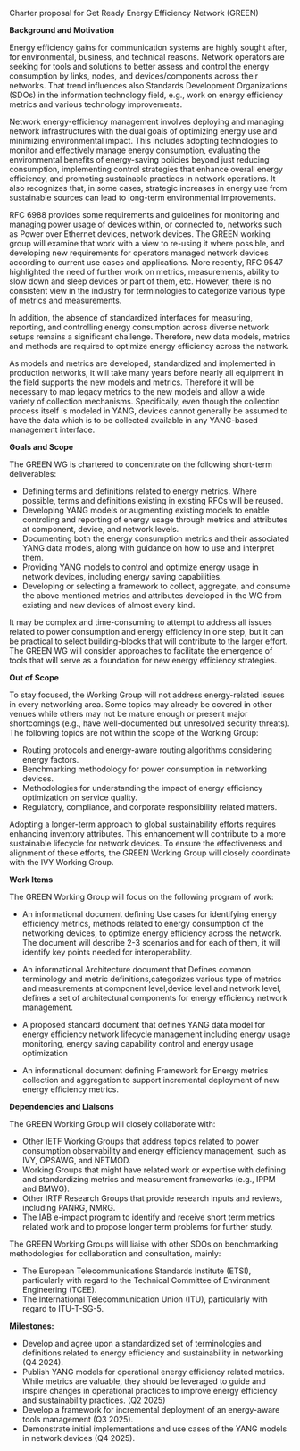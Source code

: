 Charter proposal for Get Ready Energy Efficiency Network (GREEN)

**Background and Motivation**

Energy efficiency gains for communication systems are highly sought after, for environmental, business, and technical reasons. Network operators are seeking for tools and solutions to better assess and control the energy consumption by links, nodes, and devices/components across their networks. That trend influences also Standards Development Organizations (SDOs) in the information technology field, e.g., work on energy efficiency metrics and various technology improvements.

Network energy-efficiency management involves deploying and managing network infrastructures with the dual goals of optimizing energy use and minimizing environmental impact. This includes adopting technologies to monitor and effectively manage energy consumption, evaluating the environmental benefits of energy-saving policies beyond just reducing consumption, implementing control strategies that enhance overall energy efficiency, and promoting sustainable practices in network operations. It also recognizes that, in some cases, strategic increases in energy use from sustainable sources can lead to long-term environmental improvements.

RFC 6988 provides some requirements and guidelines for monitoring and managing power usage of devices within, or connected to, networks such as Power over Ethernet devices, network devices. The GREEN working group will examine that work with a view to re-using it where possible, and developing new requirements for operators managed network devices according to current use cases and applications. More recently, RFC 9547 highlighted the need of further work on metrics, measurements, ability to slow down and sleep devices or part of them, etc. However, there is no consistent view in the industry for terminologies to categorize various type of metrics and measurements.

In addition, the absence of standardized interfaces for measuring, reporting, and controlling energy consumption across diverse network setups remains a significant challenge. Therefore, new data models, metrics and methods are required to optimize energy efficiency across the network.

As models and metrics are developed, standardized and implemented in production networks, it will take many years before nearly all equipment in the field supports the new models and metrics. Therefore it will be necessary to map legacy metrics to the new models and allow a wide variety of collection mechanisms. Specifically, even though the collection process itself is modeled in YANG, devices cannot generally be assumed to have the data which is to be collected available in any YANG-based management interface.

**Goals and Scope**

The GREEN WG is chartered to concentrate on the following short-term deliverables:

   - Defining terms and definitions related to energy metrics. Where possible, terms and definitions existing in existing RFCs will be reused.
   - Developing YANG models or augmenting existing models to enable controling and reporting of energy usage through metrics and attributes at component, device, and network levels.
   - Documenting both the energy consumption metrics and their associated YANG data models, along with guidance on how to use and interpret them.
   - Providing YANG models to control and optimize energy usage in network devices, including energy saving capabilities. 
   - Developing or selecting a framework to collect, aggregate, and consume the above mentioned metrics and attributes developed in the WG from existing and new devices of almost every kind.

It may be complex and time-consuming to attempt to address all issues related to power consumption and energy efficiency in one step, but it can be practical to select building-blocks that will contribute to the larger effort. The GREEN WG will consider approaches to facilitate the emergence of tools that will serve as a foundation for new energy efficiency strategies.


**Out of Scope**

To stay focused, the Working Group will not address energy-related issues in every networking area. Some topics may already be covered in other venues while others may not be mature enough or present major shortcomings (e.g., have well-documented but unresolved security threats). The following topics are not within the scope of the Working Group:

   - Routing protocols and energy-aware routing algorithms considering energy factors.
   - Benchmarking methodology for power consumption in networking devices.
   - Methodologies for understanding the impact of energy efficiency optimization on service quality.
   - Regulatory, compliance, and corporate responsibility related matters.

Adopting a longer-term approach to global sustainability efforts requires enhancing inventory attributes. This enhancement will contribute to a more sustainable lifecycle for network devices. To ensure the effectiveness and alignment of these efforts, the GREEN Working Group will closely coordinate with the IVY Working Group.

**Work Items**

The GREEN Working Group will focus on the following program of work:
- An informational document defining Use cases for identifying energy efficiency metrics, methods related to energy consumption of the networking devices, to optimize energy efficiency across the network. The 
  document will describe 2-3 scenarios and for each of them, it will identify key points needed for interoperability.

- An informational Architecture document that Defines common terminology and metric definitions,categorizes various type of metrics and measurements at component level,device level and network level, defines a set 
  of architectural components for energy efficiency network management.

- A proposed standard document that defines YANG data model for energy efficiency network lifecycle management including energy usage monitoring, energy saving capability control and energy usage optimization

- An informational document defining Framework for Energy metrics collection and aggregation to support incremental deployment of new energy efficiency metrics. 

**Dependencies and Liaisons**

The GREEN Working Group will closely collaborate with:

   - Other IETF Working Groups that address topics related to power consumption observability and energy efficiency
     management, such as IVY, OPSAWG, and NETMOD.
   - Working Groups that might have related work or expertise with defining and standardizing metrics and measurement frameworks (e.g., IPPM and BMWG). 
   - Other IRTF Research Groups that provide research inputs and reviews, including PANRG, NMRG.
   - The IAB e-impact program to identify and receive short term metrics related work and to propose longer term problems for further study. 

The GREEN Working Groups will liaise with other SDOs on benchmarking methodologies for collaboration and consultation, mainly:

   - The European Telecommunications Standards Institute (ETSI), particularly with regard to the Technical
     Committee of Environment Engineering (TCEE).
   - The International Telecommunication Union (ITU), particularly with regard to ITU-T-SG-5.

**Milestones:** 

   - Develop and agree upon a standardized set of terminologies and definitions related to energy efficiency and sustainability in networking (Q4 2024).
   - Publish YANG models for operational energy efficiency related metrics. While metrics are valuable, they should be leveraged to guide and inspire changes 
     in operational practices to improve energy efficiency and sustainability practices. (Q2 2025)
   - Develop a framework for incremental deployment of an energy-aware tools management (Q3 2025).
   - Demonstrate initial implementations and use cases of the YANG models in network devices (Q4 2025). 

